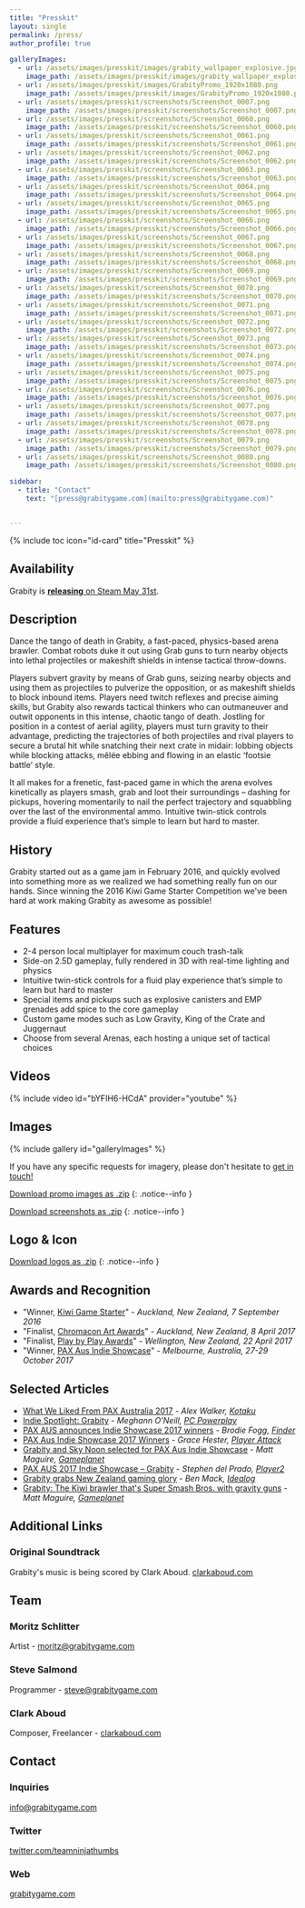```yaml
---
title: "Presskit"
layout: single
permalink: /press/
author_profile: true

galleryImages:
  - url: /assets/images/presskit/images/grabity_wallpaper_explosive.jpg
    image_path: /assets/images/presskit/images/grabity_wallpaper_explosive.jpg
  - url: /assets/images/presskit/images/GrabityPromo_1920x1080.png
    image_path: /assets/images/presskit/images/GrabityPromo_1920x1080.png
  - url: /assets/images/presskit/screenshots/Screenshot_0007.png
    image_path: /assets/images/presskit/screenshots/Screenshot_0007.png
  - url: /assets/images/presskit/screenshots/Screenshot_0060.png
    image_path: /assets/images/presskit/screenshots/Screenshot_0060.png
  - url: /assets/images/presskit/screenshots/Screenshot_0061.png
    image_path: /assets/images/presskit/screenshots/Screenshot_0061.png
  - url: /assets/images/presskit/screenshots/Screenshot_0062.png
    image_path: /assets/images/presskit/screenshots/Screenshot_0062.png
  - url: /assets/images/presskit/screenshots/Screenshot_0063.png
    image_path: /assets/images/presskit/screenshots/Screenshot_0063.png
  - url: /assets/images/presskit/screenshots/Screenshot_0064.png
    image_path: /assets/images/presskit/screenshots/Screenshot_0064.png
  - url: /assets/images/presskit/screenshots/Screenshot_0065.png
    image_path: /assets/images/presskit/screenshots/Screenshot_0065.png
  - url: /assets/images/presskit/screenshots/Screenshot_0066.png
    image_path: /assets/images/presskit/screenshots/Screenshot_0066.png
  - url: /assets/images/presskit/screenshots/Screenshot_0067.png
    image_path: /assets/images/presskit/screenshots/Screenshot_0067.png
  - url: /assets/images/presskit/screenshots/Screenshot_0068.png
    image_path: /assets/images/presskit/screenshots/Screenshot_0068.png
  - url: /assets/images/presskit/screenshots/Screenshot_0069.png
    image_path: /assets/images/presskit/screenshots/Screenshot_0069.png
  - url: /assets/images/presskit/screenshots/Screenshot_0070.png
    image_path: /assets/images/presskit/screenshots/Screenshot_0070.png
  - url: /assets/images/presskit/screenshots/Screenshot_0071.png
    image_path: /assets/images/presskit/screenshots/Screenshot_0071.png
  - url: /assets/images/presskit/screenshots/Screenshot_0072.png
    image_path: /assets/images/presskit/screenshots/Screenshot_0072.png
  - url: /assets/images/presskit/screenshots/Screenshot_0073.png
    image_path: /assets/images/presskit/screenshots/Screenshot_0073.png
  - url: /assets/images/presskit/screenshots/Screenshot_0074.png
    image_path: /assets/images/presskit/screenshots/Screenshot_0074.png
  - url: /assets/images/presskit/screenshots/Screenshot_0075.png
    image_path: /assets/images/presskit/screenshots/Screenshot_0075.png
  - url: /assets/images/presskit/screenshots/Screenshot_0076.png
    image_path: /assets/images/presskit/screenshots/Screenshot_0076.png
  - url: /assets/images/presskit/screenshots/Screenshot_0077.png
    image_path: /assets/images/presskit/screenshots/Screenshot_0077.png
  - url: /assets/images/presskit/screenshots/Screenshot_0078.png
    image_path: /assets/images/presskit/screenshots/Screenshot_0078.png
  - url: /assets/images/presskit/screenshots/Screenshot_0079.png
    image_path: /assets/images/presskit/screenshots/Screenshot_0079.png
  - url: /assets/images/presskit/screenshots/Screenshot_0080.png
    image_path: /assets/images/presskit/screenshots/Screenshot_0080.png

sidebar:
  - title: "Contact"
    text: "[press@grabitygame.com](mailto:press@grabitygame.com)"


---
```


{% include toc icon="id-card"  title="Presskit" %}


## Availability

Grabity is [**releasing** on Steam May 31st](http://store.steampowered.com/app/652810/Grabity/).


## Description

Dance the tango of death in Grabity, a fast-paced, physics-based arena brawler. Combat robots duke it out using Grab guns to turn nearby objects into lethal projectiles or makeshift shields in intense tactical throw-downs.

Players subvert gravity by means of Grab guns, seizing nearby objects and using them as projectiles to pulverize the opposition, or as makeshift shields to block inbound items. Players need twitch reflexes and precise aiming skills, but Grabity also rewards tactical thinkers who can outmaneuver and outwit opponents in this intense, chaotic tango of death. Jostling for position in a contest of aerial agility, players must turn gravity to their advantage, predicting the trajectories of both projectiles and rival players to secure a brutal hit while snatching their next crate in midair: lobbing objects while blocking attacks, mêlée ebbing and flowing in an elastic ‘footsie battle’ style.

It all makes for a frenetic, fast-paced game in which the arena evolves kinetically as players smash, grab and loot their surroundings – dashing for pickups, hovering momentarily to nail the perfect trajectory and squabbling over the last of the environmental ammo. Intuitive twin-stick controls provide a fluid experience that’s simple to learn but hard to master.


## History

Grabity started out as a game jam in February 2016, and quickly evolved into something more as we realized we had something really fun on our hands.  Since winning the 2016 Kiwi Game Starter Competition we've been hard at work making Grabity as awesome as possible!


## Features

- 2-4 person local multiplayer for maximum couch trash-talk
- Side-on 2.5D gameplay, fully rendered in 3D with real-time lighting and physics
- Intuitive twin-stick controls for a fluid play experience that’s simple to learn but hard to master
- Special items and pickups such as explosive canisters and EMP grenades add spice to the core gameplay
- Custom game modes such as Low Gravity, King of the Crate and Juggernaut
- Choose from several Arenas, each hosting a unique set of tactical choices

## Videos

{% include video id="bYFIH6-HCdA" provider="youtube" %}


## Images

{% include gallery id="galleryImages" %}

If you have any specific requests for imagery, please don't hesitate to [get in touch!](mailto:info@grabitygame.com)

[Download promo images as .zip](/assets/images/presskit/images.zip)
{: .notice--info }

[Download screenshots as .zip](/assets/images/presskit/screenshots.zip)
{: .notice--info }


## Logo & Icon

[Download logos as .zip](/assets/images/presskit/logos.zip)
{: .notice--info }


## Awards and Recognition

- "Winner, [Kiwi Game Starter](http://nzgda.com/news/kiwi-game-starter-2016/)" - *Auckland, New Zealand, 7 September 2016*
- "Finalist, [Chromacon Art Awards](http://www.chromacon.co.nz/art-awards/)" - *Auckland, New Zealand, 8 April 2017*
- "Finalist, [Play by Play Awards](http://www.playbyplay.co.nz/awards/)" - *Wellington, New Zealand, 22 April 2017*
- "Winner, [PAX Aus Indie Showcase](http://aus.paxsite.com/indie/2017/08#grabity)" - *Melbourne, Australia, 27-29 October 2017*

## Selected Articles

- [What We Liked From PAX Australia 2017](https://www.kotaku.com.au/2017/10/what-we-liked-from-pax-australia-2017/) - *Alex Walker, [Kotaku](https://www.kotaku.com.au/)*
- [Indie Spotlight: Grabity](https://www.pcpowerplay.com.au/feature/indie-spotlight-grabity,478195) - *Meghann O'Neill, [PC Powerplay](https://www.pcpowerplay.com.au/)*
- [PAX AUS announces Indie Showcase 2017 winners](https://www.finder.com.au/pax-aus-indie-show-case-2017-winners) - *Brodie Fogg, [Finder](https://www.finder.com.au/)*
- [PAX Aus Indie Showcase 2017 Winners](https://www.playerattack.com/news/2017/08/17/94077/pax-aus-indie-showcase-2017-winners/) - *Grace Hester, [Player Attack](https://www.playerattack.com)*
- [Grabity and Sky Noon selected for PAX Aus Indie Showcase](https://www.gameplanet.co.nz/news/g5993ac0b87f54/Grabity-and-Sky-Noon-selected-for-PAX-Aus-Indie-Showcase/) - *Matt Maguire, [Gameplanet](https://www.gameplanet.co.nz/)*
- [PAX AUS 2017 Indie Showcase – Grabity](https://player2.net.au/2017/10/pax-aus-2017-indie-showcase-grabity/) - *Stephen del Prado, [Player2](https://player2.net.au/)*
- [Grabity grabs New Zealand gaming glory](http://idealog.co.nz/venture/2016/09/grabity-grabs-nz-gaming-glory-world-domination-next) - *Ben Mack, [Idealog](http://idealog.co.nz)*
- [Grabity: The Kiwi brawler that's Super Smash Bros. with gravity guns](https://www.gameplanet.co.nz/features/g595b17c7aa71c/Grabity-The-Kiwi-brawler-thats-Super-Smash-Bros.-with-gravity-guns/) - *Matt Maguire, [Gameplanet](https://www.gameplanet.co.nz/)*

## Additional Links

### Original Soundtrack
Grabity's music is being scored by Clark Aboud.  [clarkaboud.com](http://clarkaboud.com)


## Team

### Moritz Schlitter
Artist - [moritz@grabitygame.com](mailto:moritz@grabitygame.com)

### Steve Salmond
Programmer - [steve@grabitygame.com](mailto:steve@grabitygame.com)

### Clark Aboud
Composer, Freelancer - [clarkaboud.com](http://clarkaboud.com)


## Contact

### Inquiries
[info@grabitygame.com](mailto:info@grabitygame.com)

### Twitter
[twitter.com/teamninjathumbs](http://twitter.com/teamninjathumbs)

### Web
[grabitygame.com](https://grabitygame.com)
